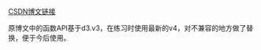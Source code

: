 <a href = "http://blog.csdn.net/column/details/zhangtianxu.html?&page=1">CSDN博文链接</a>

原博文中的函数API基于d3.v3，在练习时使用最新的v4，对不兼容的地方做了替换，便于今后使用。